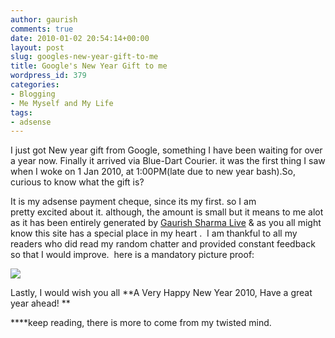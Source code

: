 ```yaml
---
author: gaurish
comments: true
date: 2010-01-02 20:54:14+00:00
layout: post
slug: googles-new-year-gift-to-me
title: Google's New Year Gift to me
wordpress_id: 379
categories:
- Blogging
- Me Myself and My Life
tags:
- adsense
---
```


I just got New year gift from Google, something I have been waiting for over a year now. Finally it arrived via Blue-Dart Courier. it was the first thing I saw when I woke on 1 Jan 2010, at 1:00PM(late due to new year bash).So, curious to know what the gift is?

It is my adsense payment cheque, since its my first. so I am pretty excited about it. although, the amount is small but it means to me alot as it has been entirely generated by [Gaurish Sharma Live](http://www.gaurishsharma.com) & as you all might know this site has a special place in my heart .  I am thankful to all my readers who did read my random chatter and provided constant feedback so that I would improve.  here is a mandatory picture proof:

[![](http://www.gaurishsharma.com/wp-content/uploads/2010/01/roops-015-300x108.jpg)](http://www.gaurishsharma.com/wp-content/uploads/2010/01/roops-015.jpg)

Lastly, I would wish you all **A Very Happy New Year 2010, Have a great year ahead! **

****keep reading, there is more to come from my twisted mind.
